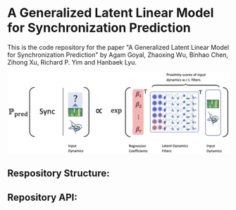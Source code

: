 # A Generalized Latent Linear Model for Synchronization Prediction
This is the code repository for the paper "A Generalized Latent Linear Model for Synchronization Prediction" by Agam Goyal, Zhaoxing Wu, Binhao Chen, Zihong Xu, Richard P. Yim and Hanbaek Lyu.

![GLLM Scheme](./readme_figs/GLLM_scheme.png "Generalized Latent Linear Model")

## Respository Structure:



## Repository API:


